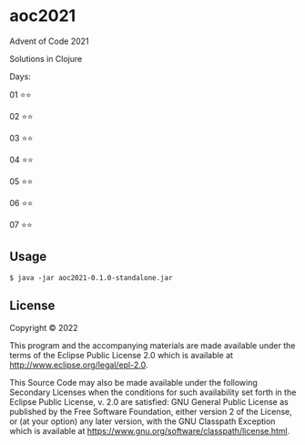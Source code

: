 # aoc2021

Advent of Code 2021

Solutions in Clojure

Days:

01  ⭐⭐

02  ⭐⭐

03  ⭐⭐

04  ⭐⭐

05  ⭐⭐

06  ⭐⭐

07  ⭐⭐

## Usage

    $ java -jar aoc2021-0.1.0-standalone.jar

## License

Copyright © 2022

This program and the accompanying materials are made available under the
terms of the Eclipse Public License 2.0 which is available at
http://www.eclipse.org/legal/epl-2.0.

This Source Code may also be made available under the following Secondary
Licenses when the conditions for such availability set forth in the Eclipse
Public License, v. 2.0 are satisfied: GNU General Public License as published by
the Free Software Foundation, either version 2 of the License, or (at your
option) any later version, with the GNU Classpath Exception which is available
at https://www.gnu.org/software/classpath/license.html.
